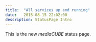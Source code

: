 ```yaml
---
title:  "All services up and running"
date:   2015-08-15 22:02:00
description: StatusPage Intro
---
```


This is the new *mediaCUBE* status page.


